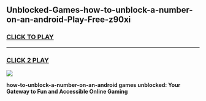 
## Unblocked-Games-how-to-unblock-a-number-on-an-android-Play-Free-z90xi
<h3>
<a href="https://premium76.site?title=how-to-unblock-a-number-on-an-android&ref=12A">CLICK TO PLAY</a></h3>
<hr>

<h3>
<a href="https://premium76.site?title=how-to-unblock-a-number-on-an-android&ref=12A">CLICK 2 PLAY</a>
  
</h3>

<a href="https://premium76.site?title=how-to-unblock-a-number-on-an-android&ref=12A"><img src="https://clearcache.store/games.png"></a>


**how-to-unblock-a-number-on-an-android games unblocked: Your Gateway to Fun and Accessible Online Gaming**
